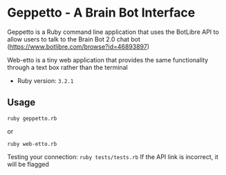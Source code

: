 # Geppetto - A Brain Bot Interface

Geppetto is a Ruby command line application that uses the BotLibre API to allow users to talk to the Brain Bot 2.0 chat bot (https://www.botlibre.com/browse?id=46893897)

Web-etto is a tiny web application that provides the same functionality through a text box rather than the terminal

- Ruby version: `3.2.1`

## Usage 

``` ruby geppetto.rb ```

or

``` ruby web-etto.rb ```

Testing your connection:
``` ruby tests/tests.rb ```
If the API link is incorrect, it will be flagged
